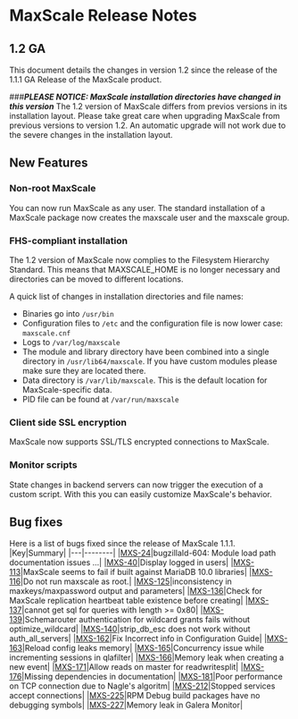 # MaxScale Release Notes

## 1.2 GA

This document details the changes in version 1.2 since the release of the 1.1.1 GA Release of the MaxScale product.

###***PLEASE NOTICE: MaxScale installation directories have changed in this version***
The 1.2 version of MaxScale differs from previos versions in its installation layout. Please take great care when upgrading MaxScale from previous versions to version 1.2. An automatic upgrade will not work due to the severe changes in the installation layout.

## New Features

### Non-root MaxScale
You can now run MaxScale as any user. The standard installation of a MaxScale package now creates the maxscale user and the maxscale group.

### FHS-compliant installation
The 1.2 version of MaxScale now complies to the Filesystem Hierarchy Standard. This means that MAXSCALE_HOME is no longer necessary and directories can be moved to different locations.

A quick list of changes in installation directories and file names:

  * Binaries go into `/usr/bin`
  * Configuration files to `/etc` and the configuration file is now lower case: `maxscale.cnf`
  * Logs to `/var/log/maxscale`
  * The module and library directory have been combined into a single directory in `/usr/lib64/maxscale`. If you have custom modules please make sure they are located there.
  * Data directory is `/var/lib/maxscale`. This is the default location for MaxScale-specific data.
  * PID file can be found at `/var/run/maxscale`

### Client side SSL encryption
MaxScale now supports SSL/TLS encrypted connections to MaxScale.

### Monitor scripts
State changes in backend servers can now trigger the execution of a custom script. With this you can easily customize MaxScale's behavior.

## Bug fixes

Here is a list of bugs fixed since the release of MaxScale 1.1.1.
|Key|Summary|
|---|--------|
|[MXS-24](https://mariadb.atlassian.net/browse/MXS-24)|bugzillaId-604: Module load path documentation issues ...|
|[MXS-40](https://mariadb.atlassian.net/browse/MXS-40)|Display logged in users|
|[MXS-113](https://mariadb.atlassian.net/browse/MXS-113)|MaxScale seems to fail if built against MariaDB 10.0 libraries|
|[MXS-116](https://mariadb.atlassian.net/browse/MXS-116)|Do not run maxscale as root.|
|[MXS-125](https://mariadb.atlassian.net/browse/MXS-125)|inconsistency in maxkeys/maxpassword output and parameters|
|[MXS-136](https://mariadb.atlassian.net/browse/MXS-136)|Check for MaxScale replication heartbeat table existence before creating|
|[MXS-137](https://mariadb.atlassian.net/browse/MXS-137)|cannot get sql for queries with length >= 0x80|
|[MXS-139](https://mariadb.atlassian.net/browse/MXS-139)|Schemarouter authentication for wildcard grants fails without optimize_wildcard|
|[MXS-140](https://mariadb.atlassian.net/browse/MXS-140)|strip_db_esc does not work without auth_all_servers|
|[MXS-162](https://mariadb.atlassian.net/browse/MXS-162)|Fix Incorrect info in Configuration Guide|
|[MXS-163](https://mariadb.atlassian.net/browse/MXS-163)|Reload config leaks memory|
|[MXS-165](https://mariadb.atlassian.net/browse/MXS-165)|Concurrency issue while incrementing sessions in qlafilter|
|[MXS-166](https://mariadb.atlassian.net/browse/MXS-166)|Memory leak when creating a new event|
|[MXS-171](https://mariadb.atlassian.net/browse/MXS-171)|Allow reads on master for readwritesplit|
|[MXS-176](https://mariadb.atlassian.net/browse/MXS-176)|Missing dependencies in documentation|
|[MXS-181](https://mariadb.atlassian.net/browse/MXS-181)|Poor performance on TCP connection due to Nagle's algoritm|
|[MXS-212](https://mariadb.atlassian.net/browse/MXS-212)|Stopped services accept connections|
|[MXS-225](https://mariadb.atlassian.net/browse/MXS-225)|RPM Debug build packages have no debugging symbols|
|[MXS-227](https://mariadb.atlassian.net/browse/MXS-227)|Memory leak in Galera Monitor|
